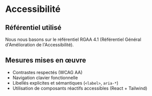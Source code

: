 # Accessibilité

## Référentiel utilisé
Nous nous basons sur le référentiel RGAA 4.1 (Référentiel Général d'Amélioration de l'Accessibilité).

## Mesures mises en œuvre
- Contrastes respectés (WCAG AA)
- Navigation clavier fonctionnelle
- Libellés explicites et sémantiques (`<label>`, `aria-*`)
- Utilisation de composants réactifs accessibles (React + Tailwind)